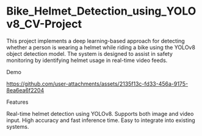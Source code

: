 # Bike_Helmet_Detection_using_YOLOv8_CV-Project


This project implements a deep learning-based approach for detecting whether a person is wearing a helmet while riding a bike using the 
YOLOv8 object detection model. The system is designed to assist in safety monitoring by identifying helmet usage in real-time video feeds.


Demo

https://github.com/user-attachments/assets/2135f13c-fd33-456a-9175-8ea6ea6f2204

Features

Real-time helmet detection using YOLOv8.
Supports both image and video input.
High accuracy and fast inference time.
Easy to integrate into existing systems.






